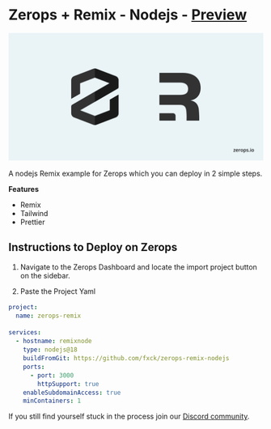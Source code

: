 # Zerops + Remix - Nodejs - [Preview](https://remixnode-b4-3000.prg1.zerops.app)

![Header Image](header.png)

A nodejs Remix example for Zerops which you can deploy in 2 simple steps.

**Features**

- Remix
- Tailwind
- Prettier

## Instructions to Deploy on Zerops

1. Navigate to the Zerops Dashboard and locate the import project button on the sidebar.

2. Paste the Project Yaml

```yaml
project:
  name: zerops-remix

services:
  - hostname: remixnode
    type: nodejs@18
    buildFromGit: https://github.com/fxck/zerops-remix-nodejs
    ports:
      - port: 3000
        httpSupport: true
    enableSubdomainAccess: true
    minContainers: 1
```

If you still find yourself stuck in the process join our [Discord community](https://discord.gg/5ptAqtpyvh).